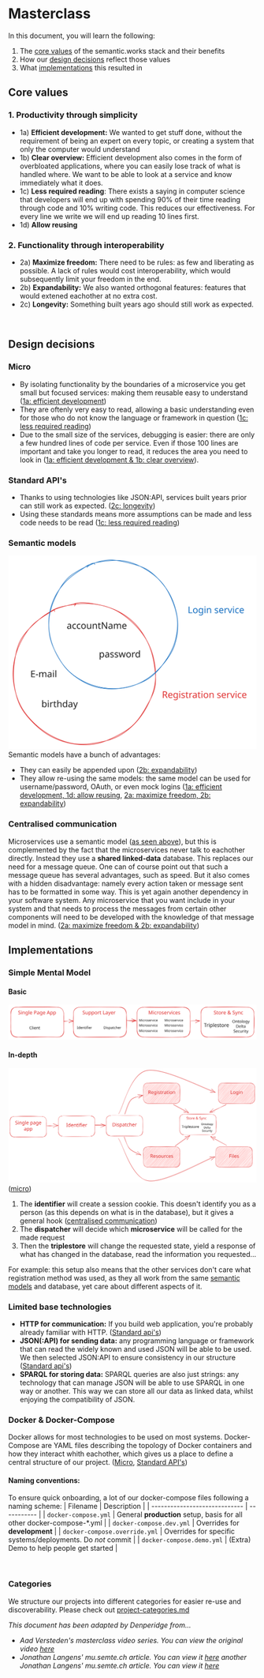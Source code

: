 # Masterclass
In this document, you will learn the following:
1. The [core values](#core-values) of the semantic.works stack and their benefits
2. How our [design decisions](#design-decisions) reflect those values
3. What [implementations](#implementations) this resulted in

## Core values
### 1. Productivity through simplicity
- 1a) **Efficient development:** We wanted to get stuff done, without the requirement of being an expert on every topic, or creating a system that only the computer would understand
- 1b) **Clear overview:** Efficient development also comes in the form of overbloated applications, where you can easily lose track of what is handled where. We want to be able to look at a service and know immediately what it does.
- 1c) **Less required reading**: There exists a saying in computer science that developers will end up with spending 90% of their time reading through code and 10% writing code. This reduces our effectiveness. For every line we write we will end up reading 10 lines first.
- 1d) **Allow reusing**

### 2. Functionality through interoperability
- 2a) **Maximize freedom:** There need to be rules: as few and liberating as possible. A lack of rules would cost interoperability, which would subsequently limit your freedom in the end.
- 2b) **Expandability:** We also wanted orthogonal features: features that would extened eachother at no extra cost.
- 2c) **Longevity:** Something built years ago should still work as expected.

<br>

## Design decisions
### Micro
- By isolating functionality by the boundaries of a microservice you get small but focused services: making them reusable easy to understand ([1a: efficient development](#1-productivity-through-simplicity)) 
- They are oftenly very easy to read, allowing a basic understanding even for those who do not know the language or framework in question ([1c: less required reading](#1-productivity-through-simplicity))
- Due to the small size of the services, debugging is easier: there are only a few hundred lines of code per service. Even if those 100 lines are important and take you longer to read, it reduces the area you need to look in ([1a: efficient development & 1b: clear overview](#1-productivity-through-simplicity)).

### Standard API's
- Thanks to using technologies like JSON:API, services built years prior can still work as expected. ([2c: longevity](#2-functionality-through-interoperability))
- Using these standards means more assumptions can be made and less code needs to be read ([1c: less required reading](#1-productivity-through-simplicity))

### Semantic models
![A venndiagram of two circles. The registration service circle encapsulates E-mail, Date of birth, Username and Password. The login service circle goes over Username and Password](../../assets/shared-data-models.excalidraw.svg)
Semantic models have a bunch of advantages:
- They can easily be appended upon ([2b: expandability](#2-functionality-through-interoperability))
- They allow re-using the same models: the same model can be used for username/password, OAuth, or even mock logins ([1a: efficient development, 1d: allow reusing](#1-productivity-through-simplicity), [2a: maximize freedom, 2b: expandability](#2-functionality-through-interoperability))

### Centralised communication
Microservices use a semantic model ([as seen above](#semantic-models)), but this is complemented by the fact that the microservices never talk to eachother directly. Instead they use a **shared linked-data** database. This replaces our need for a message queue. One can of course point out that such a message queue has several advantages, such as speed. But it also comes with a hidden disadvantage: namely every action taken or message sent has to be formatted in some way. This is yet again another dependency in your software system. Any microservice that you want include in your system and that needs to process the messages from certain other components will need to be developed with the knowledge of that message model in mind. ([2a: maximize freedom & 2b: expandability](#2-functionality-through-interoperability))


## Implementations

### Simple Mental Model
#### Basic
![A flow chart. Single Page App contains "Client" and points to Support Layer. Support layer contains "Identifier" and "Dispatcher", and points to Microservices. Microservices contains many microservices, and points to Store & Sync. This contains a Triplestore header, under which Ontology, Delta and Security are noted](../../assets/simple-mental-model.excalidraw.svg)

#### In-depth
![A flow chart. Single Page App points to Identifier, Identifier to Dispatcher. Dispatcher points to 4 differently coloured blocks: they say Registration, Login, Resources, and Files. These all point towards a regular coloured block in between them. This block says Store & Sync, and it contains a Triplestore header, under which Ontology, Delta and Security are noted](../../assets/simple-mental-model-advanced.excalidraw.svg)
([micro](#micro))

1. The **identifier** will create a session cookie. This doesn't identify you as a person (as this depends on what is in the database), but it gives a general hook ([centralised communication](#centralised-communication))
2. The **dispatcher** will decide which **microservice** will be called for the made request
3. Then the **triplestore** will change the requested state, yield a response of what has changed in the database, read the information you requested...

For example: this setup also means that the other services don't care what registration method was used, as they all work from the same [semantic models](#semantic-models) and database, yet care about different aspects of it.

### Limited base technologies
- **HTTP for communication:** If you build web application, you're probably already familiar with HTTP. ([Standard api's](#standard-apis))
- **JSON(:API) for sending data:** any programming language or framework that can read the widely known and used JSON will be able to be used. We then selected JSON:API to ensure consistency in our structure ([Standard api's](#standard-apis))
- **SPARQL for storing data:** SPARQL queries are also just strings: any technology that can manage JSON will be able to use SPARQL in one way or another. This way we can store all our data as linked data, whilst enjoying the compatibility of JSON.


### Docker & Docker-Compose
Docker allows for most technologies to be used on most systems. Docker-Compose are YAML files describing the topology of Docker containers and how they interact whith eachother, which gives us a place to define a central structure of our project. ([Micro](#micro), [Standard API's](#standard-apis))

#### Naming conventions:
To ensure quick onboarding, a lot of our docker-compose files following a naming scheme:
|           Filename            | Description |
| ----------------------------- | ----------- |
| `docker-compose.yml`          | General **production** setup, basis for all other docker-compose-*.yml |
| `docker-compose.dev.yml`      | Overrides for **development** | 
| `docker-compose.override.yml` | Overrides for specific systems/deployments. Do *not* commit |
| `docker-compose.demo.yml`     | (Extra) Demo to help people get started |


<br>

### Categories
We structure our projects into different categories for easier re-use and discoverability. Please check out [project-categories.md](project-categories.md)


*This document has been adapted by Denperidge from...*
- *Aad Versteden's masterclass video series. You can view the original video [here]()*
- *Jonathan Langens' mu.semte.ch article. You can view it [here](https://mu.semte.ch/2017/08/31/how-mu-semte-ch-can-help-you-beat-the-10-odds/)*
*another Jonathan Langens' mu.semte.ch article. You can view it [here](https://mu.semte.ch/2017/06/15/semantic-micro-services-why-bother/)*
